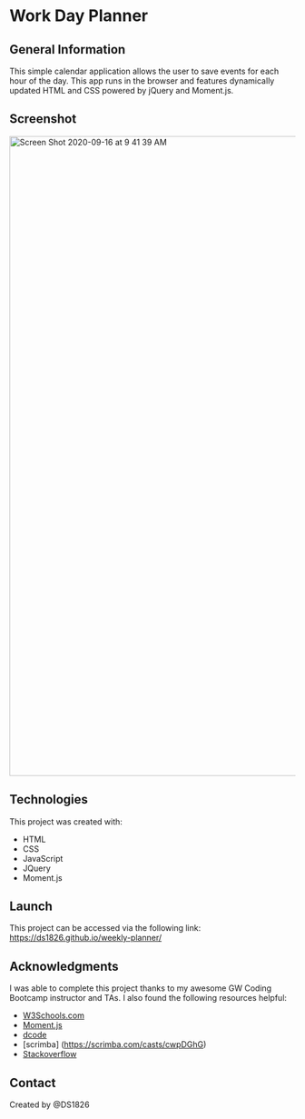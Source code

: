 # Work Day Planner

## General Information
This simple calendar application allows the user to save events for each hour of the day. This app runs in the browser and features dynamically updated HTML and CSS powered by jQuery and Moment.js.

## Screenshot
<img width="1126" alt="Screen Shot 2020-09-16 at 9 41 39 AM" src="https://user-images.githubusercontent.com/67653440/93346415-f3f81900-f801-11ea-93b1-7a4dd4abe2a0.png">

## Technologies
This project was created with: 
* HTML
* CSS
* JavaScript
* JQuery
* Moment.js

## Launch
This project can be accessed via the following link: https://ds1826.github.io/weekly-planner/

## Acknowledgments
I was able to complete this project thanks to my awesome GW Coding Bootcamp instructor and TAs. I also found the following resources helpful:

* [W3Schools.com](https://www.w3schools.com/js/)
* [Moment.js](https://momentjs.com)
* [dcode](https://www.youtube.com/channel/UCjX0FtIZBBVD3YoCcxnDC4g)
* [scrimba] (https://scrimba.com/casts/cwpDGhG)
* [Stackoverflow](https://stackoverflow.com/)

## Contact
Created by @DS1826
